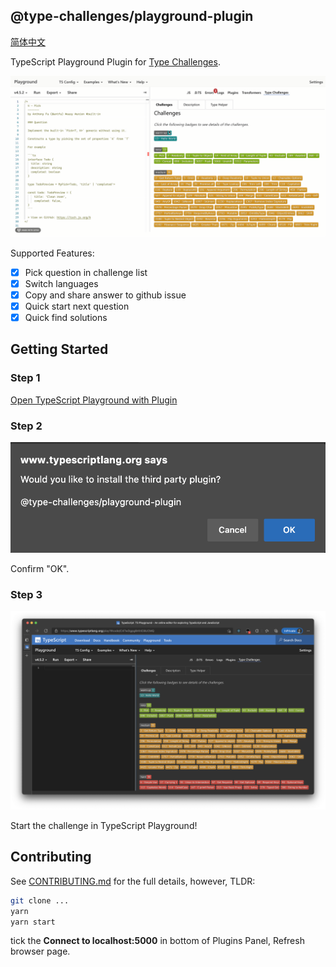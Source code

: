 ## @type-challenges/playground-plugin

[简体中文](./README.zh-CN.md)

TypeScript Playground Plugin for [Type Challenges](https://github.com/type-challenges/type-challenges).

![picture 1](images/31db67de83c2de209755814f2d892326846df0e1d03cf94a42e69228b1a181a0.gif)

Supported Features:

- [x] Pick question in challenge list
- [x] Switch languages
- [x] Copy and share answer to github issue
- [x] Quick start next question
- [x] Quick find solutions

## Getting Started

### Step 1

[Open TypeScript Playground with Plugin](https://www.typescriptlang.org/play?install-plugin=%40type-challenges%2Fplayground-plugin)

### Step 2

![picture 2](images/e729298e337f291f715efdcb9fd5a7999d6563beb4fb27d9e845c681f75b3fe2.png)

Confirm "OK".

### Step 3

![picture 3](images/7d2e61ffca9179651ae071db60671f1c8c3500fb7d4d254f4322873d75ed422c.png)

Start the challenge in TypeScript Playground!

## Contributing

See [CONTRIBUTING.md](./CONTRIBUTING.md) for the full details, however, TLDR:

```sh
git clone ...
yarn
yarn start
```

tick the **Connect to localhost:5000** in bottom of Plugins Panel, Refresh browser page.
